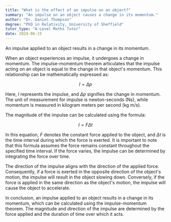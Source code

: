 ```yaml
---
title: "What is the effect of an impulse on an object?"
summary: "An impulse on an object causes a change in its momentum."
author: "Dr. Daniel Thompson"
degree: "PhD in Relativity, University of Sheffield"
tutor_type: "A-Level Maths Tutor"
date: 2024-06-15
---
```


An impulse applied to an object results in a change in its momentum.

When an object experiences an impulse, it undergoes a change in momentum. The impulse-momentum theorem articulates that the impulse acting on an object is equal to the change in that object's momentum. This relationship can be mathematically expressed as:

$$
I = \Delta p
$$

Here, $I$ represents the impulse, and $\Delta p$ signifies the change in momentum. The unit of measurement for impulse is newton-seconds (Ns), while momentum is measured in kilogram meters per second (kg m/s).

The magnitude of the impulse can be calculated using the formula:

$$
I = F \Delta t
$$

In this equation, $F$ denotes the constant force applied to the object, and $\Delta t$ is the time interval during which the force is exerted. It is important to note that this formula assumes the force remains constant throughout the specified time interval. If the force varies, the impulse can be determined by integrating the force over time.

The direction of the impulse aligns with the direction of the applied force. Consequently, if a force is exerted in the opposite direction of the object's motion, the impulse will result in the object slowing down. Conversely, if the force is applied in the same direction as the object's motion, the impulse will cause the object to accelerate.

In conclusion, an impulse applied to an object results in a change in its momentum, which can be calculated using the impulse-momentum theorem. The magnitude and direction of the impulse are determined by the force applied and the duration of time over which it acts.
    